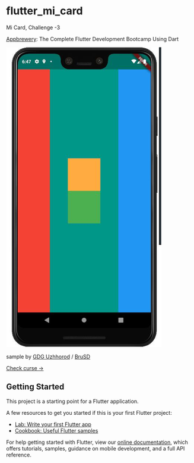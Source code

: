 # flutter_mi_card

Mi Card, Challenge -3



[Appbrewery](https://www.appbrewery.co/): The Complete Flutter Development Bootcamp Using Dart 

![Appbrewery: The Complete Flutter Development Bootcamp Using Dart](https://github.com/GDG-Uzhhorod/Appbrewery-Challenge-2-Flutter-Layouts--Challenge/blob/master/photo_2019-12-22_18-53-21.jpg)



sample by [GDG Uzhhorod](https://github.com/GDG-Uzhhorod) / [BruSD](https://github.com/BruSD)

[Check curse ->](https://www.appbrewery.co/courses/548873/)


## Getting Started

This project is a starting point for a Flutter application.

A few resources to get you started if this is your first Flutter project:

- [Lab: Write your first Flutter app](https://flutter.dev/docs/get-started/codelab)
- [Cookbook: Useful Flutter samples](https://flutter.dev/docs/cookbook)

For help getting started with Flutter, view our
[online documentation](https://flutter.dev/docs), which offers tutorials,
samples, guidance on mobile development, and a full API reference.
